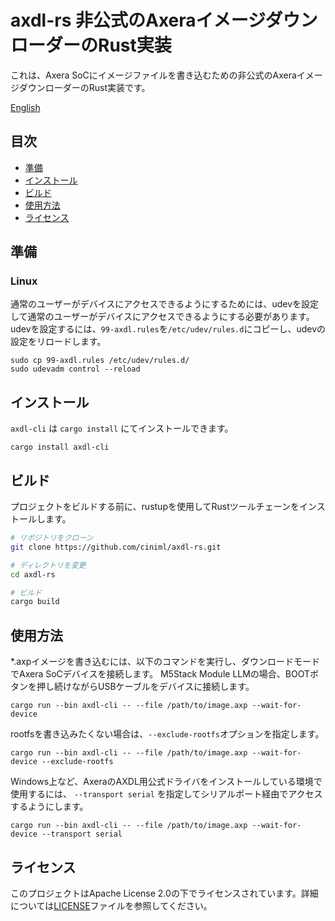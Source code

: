 # axdl-rs 非公式のAxeraイメージダウンローダーのRust実装

これは、Axera SoCにイメージファイルを書き込むための非公式のAxeraイメージダウンローダーのRust実装です。

[English](./README.md)

## 目次

- [準備](#準備)
- [インストール](#インストール)
- [ビルド](#ビルド)
- [使用方法](#使用方法)
- [ライセンス](#ライセンス)

## 準備

### Linux

通常のユーザーがデバイスにアクセスできるようにするためには、udevを設定して通常のユーザーがデバイスにアクセスできるようにする必要があります。
udevを設定するには、`99-axdl.rules`を`/etc/udev/rules.d`にコピーし、udevの設定をリロードします。

```
sudo cp 99-axdl.rules /etc/udev/rules.d/
sudo udevadm control --reload
```

## インストール

`axdl-cli` は `cargo install` にてインストールできます。

```
cargo install axdl-cli
```

## ビルド

プロジェクトをビルドする前に、rustupを使用してRustツールチェーンをインストールします。

```bash
# リポジトリをクローン
git clone https://github.com/ciniml/axdl-rs.git

# ディレクトリを変更
cd axdl-rs

# ビルド
cargo build
```

## 使用方法

*.axpイメージを書き込むには、以下のコマンドを実行し、ダウンロードモードでAxera SoCデバイスを接続します。
M5Stack Module LLMの場合、BOOTボタンを押し続けながらUSBケーブルをデバイスに接続します。

```shell
cargo run --bin axdl-cli -- --file /path/to/image.axp --wait-for-device
```

rootfsを書き込みたくない場合は、`--exclude-rootfs`オプションを指定します。

```shell
cargo run --bin axdl-cli -- --file /path/to/image.axp --wait-for-device --exclude-rootfs
```

Windows上など、AxeraのAXDL用公式ドライバをインストールしている環境で使用するには、 `--transport serial` を指定してシリアルポート経由でアクセスするようにします。

```shell
cargo run --bin axdl-cli -- --file /path/to/image.axp --wait-for-device --transport serial
```

## ライセンス

このプロジェクトはApache License 2.0の下でライセンスされています。詳細については[LICENSE](LICENSE)ファイルを参照してください。